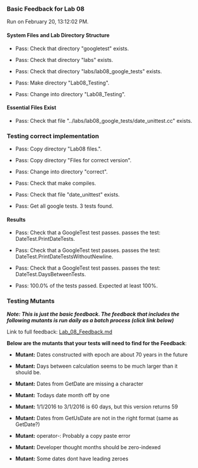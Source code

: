 ### Basic Feedback for Lab 08

Run on February 20, 13:12:02 PM.


#### System Files and Lab Directory Structure

+ Pass: Check that directory "googletest" exists.

+ Pass: Check that directory "labs" exists.

+ Pass: Check that directory "labs/lab08_google_tests" exists.

+ Pass: Make directory "Lab08_Testing".

+ Pass: Change into directory "Lab08_Testing".


#### Essential Files Exist

+ Pass: Check that file "../labs/lab08_google_tests/date_unittest.cc" exists.


### Testing correct implementation

+ Pass: Copy directory "Lab08 files.".



+ Pass: Copy directory "Files for correct version".



+ Pass: Change into directory "correct".

+ Pass: Check that make compiles.



+ Pass: Check that file "date_unittest" exists.

+ Pass: Get all google tests.
    3 tests found.




#### Results

+ Pass: Check that a GoogleTest test passes.
    passes the test: DateTest.PrintDateTests.



+ Pass: Check that a GoogleTest test passes.
    passes the test: DateTest.PrintDateTestsWithoutNewline.



+ Pass: Check that a GoogleTest test passes.
    passes the test: DateTest.DaysBetweenTests.



+ Pass: 100.0% of the tests passed. Expected at least 100%.


### Testing Mutants


***Note: This is just the basic feedback.  The feedback that includes the following mutants is run daily as a batch process (click link below)***


Link to full feedback: [Lab_08_Feedback.md](Lab_08_Feedback.md)



 __Below are the mutants that your tests will need to find for the Feedback__:


 * __Mutant:__ Dates constructed with epoch are about 70 years in the future


 * __Mutant:__ Days between calculation seems to be much larger than it should be.


 * __Mutant:__ Dates from GetDate are missing a character


 * __Mutant:__ Todays date month off by one


 * __Mutant:__ 1/1/2016 to 3/1/2016 is 60 days, but this version returns 59


 * __Mutant:__ Dates from GetUsDate are not in the right format (same as GetDate?)


 * __Mutant:__ operator-: Probably a copy paste error


 * __Mutant:__ Developer thought months should be zero-indexed


 * __Mutant:__ Some dates dont have leading zeroes

